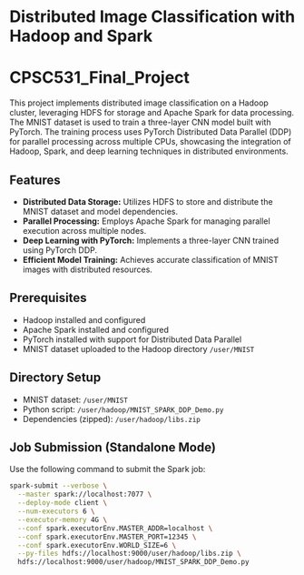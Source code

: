 # Distributed Image Classification with Hadoop and Spark
# CPSC531_Final_Project

This project implements distributed image classification on a Hadoop cluster, leveraging HDFS for storage and Apache Spark for data processing. The MNIST dataset is used to train a three-layer CNN model built with PyTorch. The training process uses PyTorch Distributed Data Parallel (DDP) for parallel processing across multiple CPUs, showcasing the integration of Hadoop, Spark, and deep learning techniques in distributed environments.

## Features
- **Distributed Data Storage:** Utilizes HDFS to store and distribute the MNIST dataset and model dependencies.
- **Parallel Processing:** Employs Apache Spark for managing parallel execution across multiple nodes.
- **Deep Learning with PyTorch:** Implements a three-layer CNN trained using PyTorch DDP.
- **Efficient Model Training:** Achieves accurate classification of MNIST images with distributed resources.

## Prerequisites
- Hadoop installed and configured
- Apache Spark installed and configured
- PyTorch installed with support for Distributed Data Parallel
- MNIST dataset uploaded to the Hadoop directory `/user/MNIST`

## Directory Setup
- MNIST dataset: `/user/MNIST`
- Python script: `/user/hadoop/MNIST_SPARK_DDP_Demo.py`
- Dependencies (zipped): `/user/hadoop/libs.zip`

## Job Submission (Standalone Mode)
Use the following command to submit the Spark job:

```bash
spark-submit --verbose \
  --master spark://localhost:7077 \
  --deploy-mode client \
  --num-executors 6 \
  --executor-memory 4G \
  --conf spark.executorEnv.MASTER_ADDR=localhost \
  --conf spark.executorEnv.MASTER_PORT=12345 \
  --conf spark.executorEnv.WORLD_SIZE=6 \
  --py-files hdfs://localhost:9000/user/hadoop/libs.zip \
  hdfs://localhost:9000/user/hadoop/MNIST_SPARK_DDP_Demo.py
